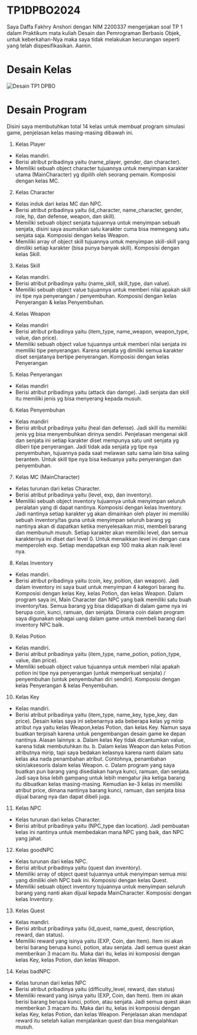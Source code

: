 # TP1DPBO2024

Saya Daffa Fakhry Anshori dengan NIM 2200337 mengerjakan soal TP 1 dalam Praktikum mata kuliah Desain dan Pemrograman Berbasis Objek, 
untuk keberkahan-Nya maka saya tidak melakukan kecurangan seperti yang telah dispesifikasikan. Aamin.

# Desain Kelas
![Desain TP1 DPBO](https://github.com/daffahag123/TP1DPBO2024/assets/135239333/095c91cd-d296-4e1f-aad2-da6408c13b4a)

# Desain Program
Disini saya membutuhkan total 14 kelas untuk membuat program simulasi game, penjelasan kelas masing-masing dibawah ini.
1.	Kelas Player
   - Kelas mandiri.
   - Berisi atribut pribadinya yaitu (name_player, gender, dan character).
   - Memiliki sebuah object character tujuannya untuk menyimpan karakter utama (MainCharacter) yg dipilih oleh seorang pemain. Komposisi dengan kelas MC.
2.	Kelas Character
   - Kelas induk dari kelas MC dan NPC.
   - Berisi atribut pribadinya yaitu (id_character, name_character, gender, role, hp, dan defense, weapon, dan skill).
   - Memiliki sebuah object senjata tujuannya untuk menyimpan sebuah senjata, disini saya asumsikan satu karakter cuma bisa memegang satu senjata saja. Komposisi dengan kelas Weapon.
   - Memiliki array of object skill tujuannya untuk menyimpan skill-skill yang dimiliki setiap karakter (bisa punya banyak skill). Komposisi dengan kelas Skill.
3.	Kelas Skill
   - Kelas mandiri.
   - Berisi atribut pribadinya yaitu (name_skill, skill_type, dan value).
   - Memiliki sebuah object value tujuannya untuk memberi nilai apakah skill ini tipe nya penyerangan / penyembuhan. Komposisi dengan kelas Penyerangan & kelas Penyembuhan.
4.	Kelas Weapon
   - Kelas mandiri
   - Berisi atribut pribadinya yaitu (item_type, name_weapon, weapon_type, value, dan price).
   - Memiliki sebuah object value tujuannya untuk memberi nilai senjata ini memiliki tipe penyerangan. Karena senjata yg dimiliki semua karakter diset senjatanya bertipe penyerangan. Komposisi dengan kelas Penyerangan
5.	Kelas Penyerangan
   -	Kelas mandiri
   -	Berisi atribut pribadinya yaitu (attack dan damge). Jadi senjata dan skill itu memiliki jenis yg bisa menyerang kepada musuh.
6.	Kelas Penyembuhan
-	Kelas mandiri
-	Berisi atribut pribadinya yaitu (heal dan defense). Jadi skill itu memiliki jenis yg bisa menyembuhkan dirinya sendiri.
Penjelasan mengenai skill dan senjata ini setiap karakter diset mempunya satu unit senjata yg diberi tipe penyerangan. Jadi tidak ada senjata yg tipe nya penyembuhan, tujuannya pada saat melawan satu sama lain bisa saling berantem. Untuk skill tipe nya bisa keduanya yaitu penyerangan dan penyembuhan.
7.	Kelas MC (MainCharacter)
-	Kelas turunan dari kelas Character.
-	Berisi atribut pribadinya yaitu (level, exp, dan inventory). 
-	Memiliki sebuah object inventory tujuannya untuk menyimpan seluruh peralatan yang di dapat nantinya. Komposisi dengan kelas Inventory.
Jadi nantinya setiap karakter yg akan dimainkan oleh player ini memiliki sebuah inventory/tas guna untuk menyimpan seluruh barang yg nantinya akan di dapatkan ketika menyelesaikan misi, membeli barang dan membunuh musuh. 
Setiap karakter akan memiliki level, dan semua karakternya ini diset dari level 0. Untuk menaikkan level ini dengan cara memperoleh exp. Setiap mendapatkan exp 100 maka akan naik level nya.
8.	Kelas Inventory
-	Kelas mandiri.
-	Berisi atribut pribadinya yaitu (coin, key, poition, dan weapon). Jadi dalam inventory ini saya buat untuk menyimpan 4 kategori barang itu. Komposisi dengan kelas Key, kelas Potion, dan kelas Weapon.
Dalam program saya ini, Main Character dan NPC yang baik memiliki satu buah inventory/tas. Semua barang yg bisa didapatkan di dalam game nya ini berupa coin, kunci, ramuan, dan senjata. Dimana coin dalam program saya digunakan sebagai uang dalam game untuk membeli barang dari inventory NPC baik.
9.	Kelas Potion
-	Kelas mandiri.
-	Berisi atribut pribadinya yaitu (item_type, name_potion, potion_type, value, dan price). 
-	Memiliki sebuah object value tujuannya untuk memberi nilai apakah potion ini tipe nya penyerangan (untuk memperkuat senjata) / penyembuhan (untuk penyembuhan diri sendiri). Komposisi dengan kelas Penyerangan & kelas Penyembuhan.
10.	Kelas Key
-	Kelas mandiri.
-	Berisi atribut pribadinya yaitu (item_type, name_key, type_key, dan price).
Desain kelas saya ini sebenarnya ada beberapa kelas yg mirip atribut nya yaitu kelas Weapon,kelas Potion, dan kelas Key. Namun saya buatkan terpisah karena untuk pengembangan desain game ke depan nantinya. Alasan lainnya:
a.	Dalam kelas Key tidak dicantumkan value, karena tidak membutuhkan itu.
b.	Dalam kelas Weapon dan kelas Potion atributnya mirip, tapi saya bedakan kelasnya karena nanti dalam satu kelas aka nada penambahan atribut. Contohnya, penambahan skin/aksesoris dalam kelas Weapon.
c.	Dalam program yang saya buatkan pun barang yang disediakan hanya kunci, ramuan, dan senjata. Jadi saya bisa lebih gampang untuk lebih mengatur jika ketiga barang itu dibuatkan kelas masing-masing.
Kemudian ke-3 kelas ini memiliki atribut price, dimana nantinya barang kunci, ramuan, dan senjata bisa dijual barang nya dan dapat dibeli juga. 
11.	Kelas NPC
-	Kelas turunan dari kelas Character.
-	Berisi atribut pribadinya yaitu (NPC_type dan location). Jadi pembuatan kelas ini nantinya untuk membedakan mana NPC yang baik, dan NPC yang jahat.
12.	Kelas goodNPC
-	Kelas turunan dari kelas NPC.
-	Berisi atribut pribadinya yaitu (quest dan inventory).
-	Memiliki array of object quest tujuannya untuk menyimpan semua misi yang dimiliki oleh NPC baik ini. Komposisi dengan kelas Quest.
-	Memiliki sebuah object inventory tujuannya untuk menyimpan seluruh barang yang nanti akan dijual kepada MainCharacter. Komposisi dengan kelas Inventory.
13.	Kelas Quest
-	Kelas mandiri. 
-	Berisi atribut pribadinya yaitu (id_quest, name_quest, description, reward, dan status).
-	Memiliki reward yang isinya yaitu (EXP, Coin, dan Item). Item ini akan berisi barang berupa kunci, potion, atau senjata. Jadi semua quest akan memberikan 3 macam itu. Maka dari itu, kelas ini komposisi dengan kelas Key, kelas Potion, dan kelas Weapon.
14.	Kelas badNPC
-	Kelas turunan dari kelas NPC
-	Berisi atribut pribadinya yaitu (difficulty_level, reward, dan status)
-	Memiliki reward yang isinya yaitu (EXP, Coin, dan Item). Item ini akan berisi barang berupa kunci, potion, atau senjata. Jadi semua quest akan memberikan 3 macam itu. Maka dari itu, kelas ini komposisi dengan kelas Key, kelas Potion, dan kelas Weapon.
Penjelasan akan mendapat reward itu setelah kalian menjalankan quest dan bisa mengalahkan musuh.


